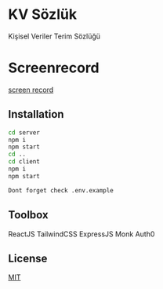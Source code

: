 # KV Sözlük

Kişisel Veriler Terim Sözlüğü
# Screenrecord

[screen record](http://i.imgur.com/zTONrOD.jpg)

## Installation


```bash
cd server 
npm i
npm start
cd ..
cd client
npm i  
npm start

Dont forget check .env.example
```


## Toolbox
ReactJS TailwindCSS ExpressJS Monk Auth0 


## License
[MIT](https://choosealicense.com/licenses/mit/)
